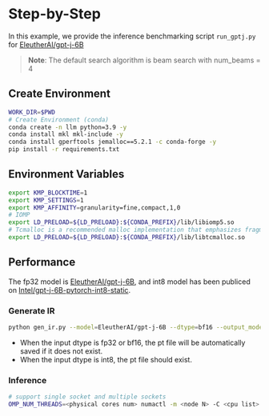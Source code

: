 Step-by-Step
=========

In this example, we provide the inference benchmarking script `run_gptj.py` for [EleutherAI/gpt-j-6B](https://huggingface.co/EleutherAI/gpt-j-6B)

>**Note**: The default search algorithm is beam search with num_beams = 4

## Create Environment
```bash
WORK_DIR=$PWD
# Create Environment (conda)
conda create -n llm python=3.9 -y
conda install mkl mkl-include -y
conda install gperftools jemalloc==5.2.1 -c conda-forge -y
pip install -r requirements.txt
```

## Environment Variables
```bash
export KMP_BLOCKTIME=1
export KMP_SETTINGS=1
export KMP_AFFINITY=granularity=fine,compact,1,0
# IOMP
export LD_PRELOAD=${LD_PRELOAD}:${CONDA_PREFIX}/lib/libiomp5.so
# Tcmalloc is a recommended malloc implementation that emphasizes fragmentation avoidance and scalable concurrency support.
export LD_PRELOAD=${LD_PRELOAD}:${CONDA_PREFIX}/lib/libtcmalloc.so
```
## Performance

The fp32 model is [EleutherAI/gpt-j-6B](https://huggingface.co/EleutherAI/gpt-j-6B), and int8 model has been publiced on [Intel/gpt-j-6B-pytorch-int8-static](https://huggingface.co/Intel/gpt-j-6B-pytorch-int8-static).

### Generate IR
```bash
python gen_ir.py --model=EleutherAI/gpt-j-6B --dtype=bf16 --output_model='./ir' --pt_file='new.pt' # dtype could be fp32/ int8/ bf16 
```
- When the input dtype is fp32 or bf16, the pt file will be automatically saved if it does not exist.
- When the input dtype is int8, the pt file should exist.

### Inference 
```bash
# support single socket and multiple sockets
OMP_NUM_THREADS=<physical cores num> numactl -m <node N> -C <cpu list> python run_gptj.py --max-new-tokens 32 --ir_path <path to ir>
```
